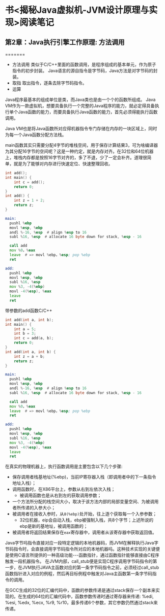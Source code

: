 # 书<揭秘Java虚拟机-JVM设计原理与实现>阅读笔记

## 第2章：Java执行引擎工作原理: 方法调用
=======
* 方法调用
类似于C/C++里面的函数调用，是程序组成的基本单元，作为原子指令的初步封装。
Java语言的源自指令是字节码，Java方法是对字节码的封装。
* 取指
取出指令，逐条去除字节码指令。
* 运算

Java程序最基本的组成单位是类，而Java类也是由一个个的函数所组成。
Java VM作为一款虚拟机，想要具备执行一个完整的Java程序的能力，就必定得具备执行单个Java函数的能力，而要具备执行Java函数的能力，首先必须得能执行函数调用。

Java VM也是将Java函数所对应得机器指令专门存储在内存的一块区域上，同时为每一个Java函数分配方法栈。

main函数其实只需要分配4字节的堆栈空间，用于保存计算结果3，可为啥编译器为其分配16字节的空间呢？这是一种约定，就是内存对齐。在32位和64位机器上，堆栈内存都是按照16字节对齐的，多了不退，少了一定会补齐。道理很简单，就是为了能够对内存进行快速定位、快速整理回收。
```c++
int add();
int main() {
    int c = add();
    return 0;
}
int add() {
    int z = 1 + 2;
    return z;
}
```
```asm
main:
  pushl %ebp
  movl %esp, %ebp
  andl %-16, %esp  # align %esp to 16
  subl %16, %esp  # allocate 16 byte down for stack, %esp - 16

  call add
  mov %0，%eax
  leave  # => movl %ebp，%esp; pop %ebp
  ret

add:
  pushl %ebp
  movl %esp, %ebp
  subl %16, %esp
  mov %3, -4(%ebp)
  movl -4(%esp), %eax
  leave
  ret
```

带参数的add函数C/C++
```c++
int add(int a, int b);
int main() {
    int a = 5;
    int b = 3;
    int c = add(a, b);
    return 0;
}
int add(int a, int b) {
    int z = a + b;
    return z;
}
```
```asm
main:
  pushl %ebp
  movl %esp, %ebp
  andl %-16, %esp  # align %esp to 16
  subl %16, %esp  # allocate 16 byte down for stack, %esp - 16

  call add
  mov %0，%eax
  leave  # => movl %ebp，%esp; pop %ebp
  ret

add:
  pushl %ebp
  movl %esp, %ebp
  subl %16, %esp
  mov %3, -4(%ebp)
  movl -4(%esp), %eax
  leave
  ret
```

在真实的物理机器上，执行函数调用是主要包含以下几个步骤:
- 保存调用者栈基地址(%ebp)，当前IP寄存器入栈（即调用者中的下一条指令地址入栈）；
- 调用函数时，在X86平台上，参数从右到左依次入栈；
  - 被调用函数也是从右到左的获取调用参数；
- 一个方法所分配的栈空间大小，取决于该方法内部的局部变量空间、为被调用者所传递的入参大小；
- 被调用者在接收入参时，从`8(%ebp)`处开始，往上逐个获取每一个入参参数；
  - 32位机器，eip会自动入栈，ebp被强制入栈，共8个字节；上述所说的ebp是新的基地址，被调用函数的；
- 被调用者将返回结果保存在`eax`寄存器中，调用者从该寄存器中获取返回值。

Java字节吗指令直接对应一段特定逻辑的本地机器码，而JVM在解释执行Java字节码指令时，会直接调用字节码指令所对应的本地机器吗。这种技术实现的关键便是使用C语言所提供的一种高级功能---函数指针，通过函数指针能够直接由C程序触发一段机器指令。
在JVM内部，call_stub便是实现C程序调用字节码指令的第一步，在JVM执行JAVA主函数对应的第一条字节码指令之前，必须经过call_stub函数指针进入对应的例程，然后再目标例程中触发对Java主函数第一条字节码指令的调用。

在GCC生成的32位的汇编代码中，函数的参数传递是通过stack保存一个副本来实现的。在生成的64位的汇编代码中，函数参数传递时通过寄存器来传递: %edi, %esi, %edx, %ecx, %r9, %r10，最多传递6个参数，其它参数仍然通过stack来传递。
